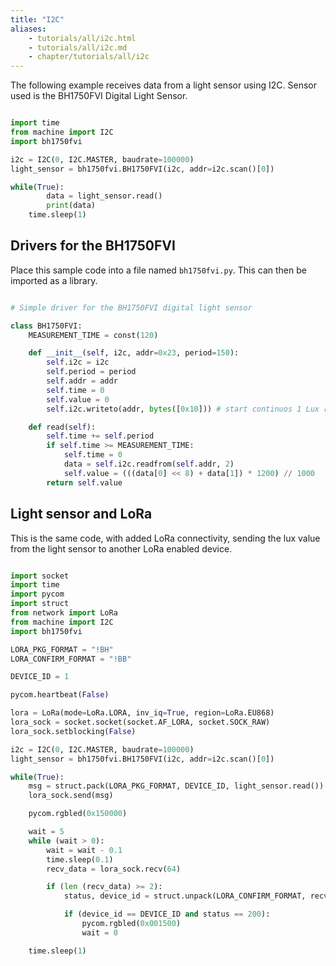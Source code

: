 ```yaml
---
title: "I2C"
aliases:
    - tutorials/all/i2c.html
    - tutorials/all/i2c.md
    - chapter/tutorials/all/i2c
---
```


The following example receives data from a light sensor using I2C. Sensor used is the BH1750FVI Digital Light Sensor.

```python

import time
from machine import I2C
import bh1750fvi

i2c = I2C(0, I2C.MASTER, baudrate=100000)
light_sensor = bh1750fvi.BH1750FVI(i2c, addr=i2c.scan()[0])

while(True):
        data = light_sensor.read()
        print(data)
    time.sleep(1)
```

## Drivers for the BH1750FVI

Place this sample code into a file named `bh1750fvi.py`. This can then be imported as a library.

```python

# Simple driver for the BH1750FVI digital light sensor

class BH1750FVI:
    MEASUREMENT_TIME = const(120)

    def __init__(self, i2c, addr=0x23, period=150):
        self.i2c = i2c
        self.period = period
        self.addr = addr
        self.time = 0
        self.value = 0
        self.i2c.writeto(addr, bytes([0x10])) # start continuos 1 Lux readings every 120ms

    def read(self):
        self.time += self.period
        if self.time >= MEASUREMENT_TIME:
            self.time = 0
            data = self.i2c.readfrom(self.addr, 2)
            self.value = (((data[0] << 8) + data[1]) * 1200) // 1000
        return self.value
```

## Light sensor and LoRa

This is the same code, with added LoRa connectivity, sending the lux value from the light sensor to another LoRa enabled device.

```python

import socket
import time
import pycom
import struct
from network import LoRa
from machine import I2C
import bh1750fvi

LORA_PKG_FORMAT = "!BH"
LORA_CONFIRM_FORMAT = "!BB"

DEVICE_ID = 1

pycom.heartbeat(False)

lora = LoRa(mode=LoRa.LORA, inv_iq=True, region=LoRa.EU868)
lora_sock = socket.socket(socket.AF_LORA, socket.SOCK_RAW)
lora_sock.setblocking(False)

i2c = I2C(0, I2C.MASTER, baudrate=100000)
light_sensor = bh1750fvi.BH1750FVI(i2c, addr=i2c.scan()[0])

while(True):
    msg = struct.pack(LORA_PKG_FORMAT, DEVICE_ID, light_sensor.read())
    lora_sock.send(msg)

    pycom.rgbled(0x150000)

    wait = 5
    while (wait > 0):
        wait = wait - 0.1
        time.sleep(0.1)
        recv_data = lora_sock.recv(64)

        if (len (recv_data) >= 2):
            status, device_id = struct.unpack(LORA_CONFIRM_FORMAT, recv_data)

            if (device_id == DEVICE_ID and status == 200):
                pycom.rgbled(0x001500)
                wait = 0

    time.sleep(1)
```

